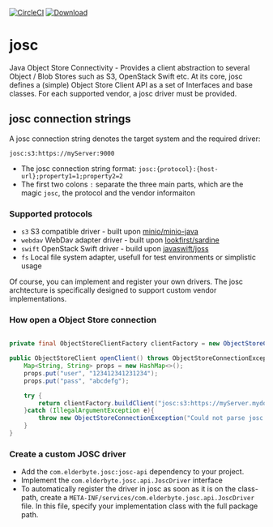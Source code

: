 [![CircleCI](https://circleci.com/gh/ElderByte-/josc.svg?style=svg)](https://circleci.com/gh/ElderByte-/josc)
[![Download](https://api.bintray.com/packages/elderbyte/maven/josc-full/images/download.svg) ](https://bintray.com/elderbyte/maven/josc-full/_latestVersion)

# josc
Java Object Store Connectivity - Provides a client abstraction to several Object / Blob Stores such as S3, OpenStack Swift etc. At its core, josc defines a (simple) Object Store Client API as a set of Interfaces and base classes.
For each supported vendor, a josc driver must be provided.

## josc connection strings

A josc connection string denotes the target system and the required driver:

```
josc:s3:https://myServer:9000
```

* The josc connection string format: `josc:{protocol}:{host-url};property1=1;property2=2`
* The first two colons `:` separate the three main parts, which are the magic `josc`, the protocol and the vendor informaiton

### Supported protocols

* `s3`  S3 compatible driver - built upon [minio/minio-java](https://github.com/minio/minio-java)
* `webdav` WebDav adapter driver - built upon [lookfirst/sardine](https://github.com/lookfirst/sardine)
* `swift` OpenStack Swift driver - build upon [javaswift/joss](https://github.com/javaswift/joss) 
* `fs`  Local file system adapter, usefull for test environments or simplistic usage

Of course, you can implement and register your own drivers. The josc archtecture is specifically designed to support custom vendor implementations. 

### How open a Object Store connection

```java

private final ObjectStoreClientFactory clientFactory = new ObjectStoreClientPool(JoscDriverManager.getDefault());

public ObjectStoreClient openClient() throws ObjectStoreConnectionException {
    Map<String, String> props = new HashMap<>();
    props.put("user", "123412341231234");
    props.put("pass", "abcdefg");

    try {
        return clientFactory.buildClient("josc:s3:https://myServer.mydomain.com:9000", new JoscConnectionProperties(props));
    }catch (IllegalArgumentException e){
        throw new ObjectStoreConnectionException("Could not parse josc connection-string.", e);
    }
}
```

### Create a custom JOSC driver

* Add the `com.elderbyte.josc:josc-api` dependency to your project.
* Implement the `com.elderbyte.josc.api.JoscDriver` interface
* To automatically register the driver in josc as soon as it is on the class-path, create a `META-INF/services/com.elderbyte.josc.api.JoscDriver` file. In this file, specify your implementation class with the full package path.
